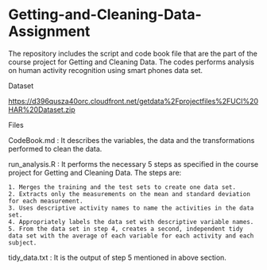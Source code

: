 # Getting-and-Cleaning-Data-Assignment
The repository includes the script and code book file that are the part of the course project for Getting and Cleaning Data.
The codes performs analysis on human activity recognition using smart phones data set.

Dataset
  
  https://d396qusza40orc.cloudfront.net/getdata%2Fprojectfiles%2FUCI%20HAR%20Dataset.zip

Files
  
  CodeBook.md : It describes the variables, the data and the transformations performed to clean the data.
  
  run_analysis.R : It performs the necessary 5 steps as specified in the course project for Getting and Cleaning Data. The steps are:
  
    1. Merges the training and the test sets to create one data set.
    2. Extracts only the measurements on the mean and standard deviation for each measurement.
    3. Uses descriptive activity names to name the activities in the data set.
    4. Appropriately labels the data set with descriptive variable names.
    5. From the data set in step 4, creates a second, independent tidy data set with the average of each variable for each activity and each subject.
  
  tidy_data.txt : It is the output of step 5 mentioned in above section.
